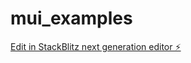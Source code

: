 # mui_examples

[Edit in StackBlitz next generation editor ⚡️](https://stackblitz.com/~/github.com/vroshupkin/mui_examples)
